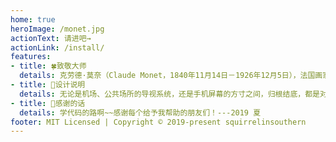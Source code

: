```yaml
---
home: true
heroImage: /monet.jpg
actionText: 请进吧→
actionLink: /install/
features:
- title: 🍀致敬大师
  details: 克劳德·莫奈（Claude Monet，1840年11月14日－1926年12月5日），法国画家，印象派代表人物和创始人之一。.
- title: 🎏设计说明
  details: 无论是机场、公共场所的导视系统，还是手机屏幕的方寸之间，归根结底，都是对视觉语言的梳理，让用户更好使用某个事物。用心思考设计，并无跨界一说。
- title: 🌹感谢的话
  details: 学代码的路啊~~感谢每个给予我帮助的朋友们！---2019 夏
footer: MIT Licensed | Copyright © 2019-present squirrelinsouthern
---
```



